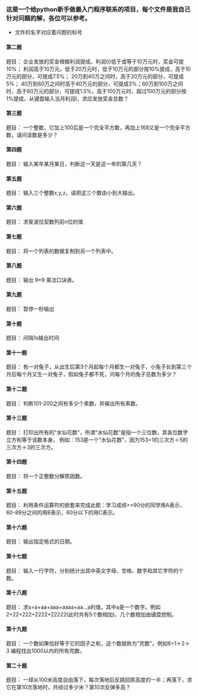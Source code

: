 ### 这是一个给python新手做最入门程序联系的项目，每个文件是我自己针对问题的解，各位可以参考。
* 文件的名字对应着问题的标号

#### 第二题
题目：
企业发放的奖金根据利润提成。利润(I)低于或等于10万元时，奖金可提10%；
利润高于10万元，低于20万元时，低于10万元的部分按10%提成，高于10万元的部分，可提成7.5%；
20万到40万之间时，高于20万元的部分，可提成5%；
40万到60万之间时高于40万元的部分，可提成3%；60万到100万之间时，高于60万元的部分，可提成1.5%，高于100万元时，超过100万元的部分按1%提成，从键盘输入当月利润I，求应发放奖金总数？

#### 第三题
题目：
一个整数，它加上100后是一个完全平方数，再加上168又是一个完全平方数，请问该数是多少？

#### 第四题
题目：
输入某年某月某日，判断这一天是这一年的第几天？

#### 第五题
题目：
输入三个整数x,y,z，请把这三个数由小到大输出。

#### 第六题
题目：
求斐波拉契数列前n位的值

#### 第七题
题目：
将一个列表的数据复制到另一个列表中。

#### 第八题
题目：
输出 9*9 乘法口诀表。

#### 第九题
题目：
暂停一秒输出

#### 第十题
题目：
间隔1s输出时间

#### 第十一题
题目：
有一对兔子，从出生后第3个月起每个月都生一对兔子，小兔子长到第三个月后每个月又生一对兔子，假如兔子都不死，问每个月的兔子总数为多少？

#### 第十二题
题目：
判断101-200之间有多少个素数，并输出所有素数。

#### 第十三题
题目：
打印出所有的"水仙花数"，所谓"水仙花数"是指一个三位数，其各位数字立方和等于该数本身。
例如：153是一个"水仙花数"，因为153=1的三次方＋5的三次方＋3的三次方。

#### 第十四题
题目：
将一个正整数分解质因数。

#### 第十五题
题目：
利用条件运算符的嵌套来完成此题：学习成绩>=90分的同学用A表示，60-89分之间的用B表示，60分以下的用C表示。

#### 第十六题
题目：
输出指定格式的日期。

#### 第十七题
题目：
输入一行字符，分别统计出其中英文字母、空格、数字和其它字符的个数。

#### 第十八题
题目：
求s=a+aa+aaa+aaaa+aa...a的值，其中a是一个数字。例如2+22+222+2222+22222(此时共有5个数相加)，几个数相加由键盘控制。

#### 第十九题
题目：
一个数如果恰好等于它的因子之和，这个数就称为"完数"。例如6=1＋2＋3
编程找出1000以内的所有完数。

#### 第二十题
题目：
一球从100米高度自由落下，每次落地后反跳回原高度的一半；再落下，求它在第10次落地时，共经过多少米？第10次反弹多高？